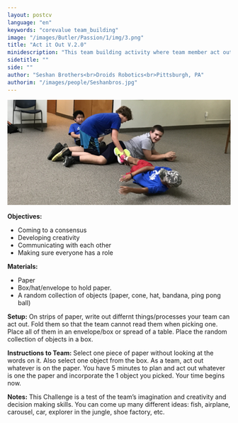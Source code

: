 ```yaml
---
layout: postcv
language: "en"
keywords: "corevalue team_building"
image: "/images/Butler/Passion/1/img/3.png"
title: "Act it Out V.2.0"
minidescription: "This team building activity where team member act out different concepts and also use a prop."
sidetitle: ""
side: ""
author: "Seshan Brothers<br>Droids Robotics<br>Pittsburgh, PA"
authorim: "/images/people/Seshanbros.jpg"
---
```



<img src="/images/CoreValues/Pokedragon.jpg" style="max-width: 100%">

<b>Objectives:</b>
- Coming to a consensus
- Developing creativity
- Communicating with each other
- Making sure everyone has a role

<b>Materials:</b>
- Paper
- Box/hat/envelope to hold paper.
- A random collection of objects (paper, cone, hat, bandana, ping pong ball)

<b>Setup:</b>
On strips of paper, write out differnt things/processes your team can act out. Fold them so that the team cannot read them when picking one. Place all of them in an envelope/box or spread of a table. Place the random collection of objects in a box.

<b>Instructions to Team:</b>
Select one piece of paper without looking at the words on it. Also select one object from the box. As a team, act out whatever is on the paper. You have 5 minutes to plan and act out whatever is one the paper and incorporate the 1 object you picked. Your time begins now.

<b>Notes:</b>
This Challenge is a test of the team’s imagination and creativity and decision making skills.
You can come up many different ideas: fish, airplane, carousel, car, explorer in the jungle, shoe factory, etc.




